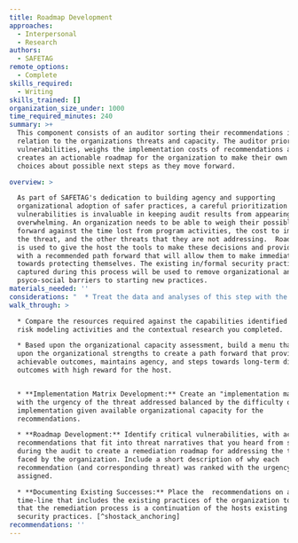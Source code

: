 ```yaml
---
title: Roadmap Development
approaches:
  - Interpersonal
  - Research
authors:
  - SAFETAG
remote_options:
  - Complete
skills_required:
  - Writing
skills_trained: []
organization_size_under: 1000
time_required_minutes: 240
summary: >+
  This component consists of an auditor sorting their recommendations in
  relation to the organizations threats and capacity. The auditor prioritizes
  vulnerabilities, weighs the implementation costs of recommendations and then
  creates an actionable roadmap for the organization to make their own informed
  choices about possible next steps as they move forward. 

overview: >

  As part of SAFETAG's dedication to building agency and supporting
  organizational adoption of safer practices, a careful prioritization of
  vulnerabilities is invaluable in keeping audit results from appearing
  overwhelming. An organization needs to be able to weigh their possible paths
  forward against the time lost from program activities, the cost to implement
  the threat, and the other threats that they are not addressing.  Roadmapping
  is used to give the host the tools to make these decisions and provide them
  with a recommended path forward that will allow them to make immediate gains
  towards protecting themselves. The existing in/formal security practices
  captured during this process will be used to remove organizational and
  psyco-social barriers to starting new practices.
materials_needed: ''
considerations: "  * Treat the data and analyses of this step with the utmost security.\n  * The roadmap may be shared with local IT support, digital security trainers, possible funders, or other consultants in part, or in full. Consider the content in light of this.\n    * Individual vulnerabilities should be able to be read, and acted upon, independently from the rest of the report so that the organization can easily provide only the required information for follow up work.\n\t* The overall posture and risk/ranking profile components should be able to be read independent from the risk model and be free of any specific vulnerabilities to allow the organization to easily provide trusted invested parties with an overview of the results/need without exposing any specific vulnerabilities.\n  * Use VPNs or Tor to search if conducting the search from a country that is highly competitive with the organization’s country, or is known to surveil.\n"
walk_through: >

  * Compare the resources required against the capabilities identified in the
  risk modeling activities and the contextual research you completed.

  * Based upon the organizational capacity assessment, build a menu that builds
  upon the organizational strengths to create a path forward that provides
  achievable outcomes, maintains agency, and steps towards long-term difficult
  outcomes with high reward for the host.


  * **Implementation Matrix Development:** Create an "implementation matrix."
  with the urgency of the threat addressed balanced by the difficulty of
  implementation given available organizational capacity for the
  recommendations.

  * **Roadmap Development:** Identify critical vulnerabilities, with achievable
  recommendations that fit into threat narratives that you heard from staff
  during the audit to create a remediation roadmap for addressing the threats
  faced by the organization. Include a short description of why each
  recommendation (and corresponding threat) was ranked with the urgency it was
  assigned.

  * **Documenting Existing Successes:** Place the  recommendations on a
  time-line that includes the existing practices of the organization to show
  that the remediation process is a continuation of the hosts existing in/formal
  security practices. [^shostack_anchoring]
recommendations: ''
---
```


